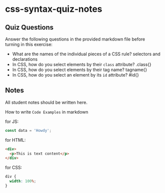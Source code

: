 # css-syntax-quiz-notes

## Quiz Questions

Answer the following questions in the provided markdown file before turning in this exercise:

- What are the names of the individual pieces of a CSS rule?
  selectors and declarations
- In CSS, how do you select elements by their `class` attribute?
  .class{}
- In CSS, how do you select elements by their tag name?
  tagname{}
- In CSS, how do you select an element by its `id` attribute?
  #id{}

## Notes

All student notes should be written here.

How to write `Code Examples` in markdown

for JS:

```javascript
const data = 'Howdy';
```

for HTML:

```html
<div>
  <p>This is text content</p>
</div>
```

for CSS:

```css
div {
  width: 100%;
}
```
